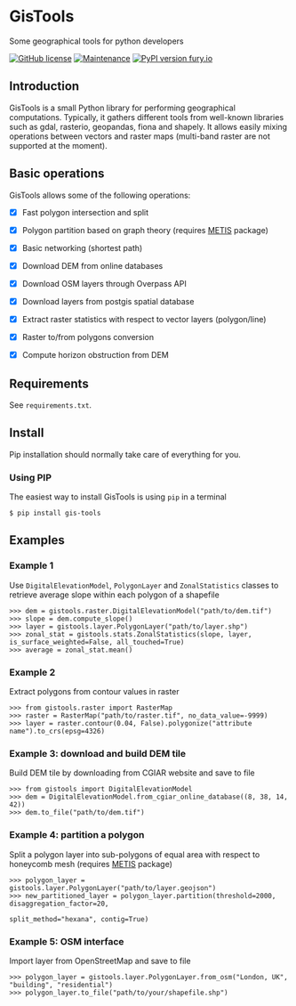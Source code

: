 # GisTools
Some geographical tools for python developers

[![GitHub license](https://img.shields.io/github/license/benjaminpillot/gis-tools)](https://github.com/benjaminpillot/gis-tools/blob/master/LICENSE)
[![Maintenance](https://img.shields.io/badge/Maintained%3F-yes-green.svg)](https://github.com/benjaminpillot/gis-tools/graphs/commit-activity)
[![PyPI version fury.io](https://badge.fury.io/py/gis-tools.svg)](https://pypi.python.org/pypi/gis-tools/)

## Introduction
GisTools is a small Python library for performing geographical computations. Typically, it gathers different tools from well-known libraries such as gdal, rasterio, geopandas, fiona and shapely.
It allows easily mixing operations between vectors and raster maps (multi-band raster are not supported at the moment).

## Basic operations
GisTools allows some of the following operations:
- [x] Fast polygon intersection and split
- [x] Polygon partition based on graph theory (requires [METIS](http://glaros.dtc.umn.edu/gkhome/metis/metis/download) package)
- [x] Basic networking (shortest path)
- [x] Download DEM from online databases
- [x] Download OSM layers through Overpass API
- [x] Download layers from postgis spatial database
- [x] Extract raster statistics with respect to vector layers (polygon/line)
- [x] Raster to/from polygons conversion 
- [x] Compute horizon obstruction from DEM


## Requirements
See ``requirements.txt``.


## Install
Pip installation should normally take care of everything for you.

### Using PIP

The easiest way to install GisTools is using ``pip`` in a terminal
```
$ pip install gis-tools
```


## Examples

### Example 1

Use ``DigitalElevationModel``, ``PolygonLayer`` and ``ZonalStatistics`` classes to retrieve average slope within each polygon of a shapefile
```
>>> dem = gistools.raster.DigitalElevationModel("path/to/dem.tif")
>>> slope = dem.compute_slope()
>>> layer = gistools.layer.PolygonLayer("path/to/layer.shp")
>>> zonal_stat = gistools.stats.ZonalStatistics(slope, layer, is_surface_weighted=False, all_touched=True)
>>> average = zonal_stat.mean()
```

### Example 2

Extract polygons from contour values in raster
```
>>> from gistools.raster import RasterMap
>>> raster = RasterMap("path/to/raster.tif", no_data_value=-9999)
>>> layer = raster.contour(0.04, False).polygonize("attribute name").to_crs(epsg=4326)
```

### Example 3: download and build DEM tile

Build DEM tile by downloading from CGIAR website and save to file
```
>>> from gistools import DigitalElevationModel
>>> dem = DigitalElevationModel.from_cgiar_online_database((8, 38, 14, 42))
>>> dem.to_file("path/to/dem.tif")
```

### Example 4: partition a polygon

Split a polygon layer into sub-polygons of equal area with respect to 
honeycomb mesh (requires [METIS](http://glaros.dtc.umn.edu/gkhome/metis/metis/download) package)
```
>>> polygon_layer = gistools.layer.PolygonLayer("path/to/layer.geojson")
>>> new_partitioned_layer = polygon_layer.partition(threshold=2000, disaggregation_factor=20, 
                                                    split_method="hexana", contig=True)
```

### Example 5: OSM interface

Import layer from OpenStreetMap and save to file
```
>>> polygon_layer = gistools.layer.PolygonLayer.from_osm("London, UK", "building", "residential")
>>> polygon_layer.to_file("path/to/your/shapefile.shp")
```
